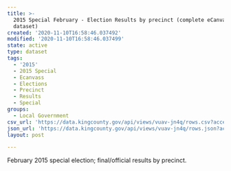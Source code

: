 ```yaml
---
title: >-
  2015 Special February - Election Results by precinct (complete eCanvass
  dataset)
created: '2020-11-10T16:58:46.037492'
modified: '2020-11-10T16:58:46.037499'
state: active
type: dataset
tags:
  - '2015'
  - 2015 Special
  - Ecanvass
  - Elections
  - Precinct
  - Results
  - Special
groups:
  - Local Government
csv_url: 'https://data.kingcounty.gov/api/views/vuav-jn4q/rows.csv?accessType=DOWNLOAD'
json_url: 'https://data.kingcounty.gov/api/views/vuav-jn4q/rows.json?accessType=DOWNLOAD'
layout: post

---
```

February 2015 special election; final/official results by precinct.
